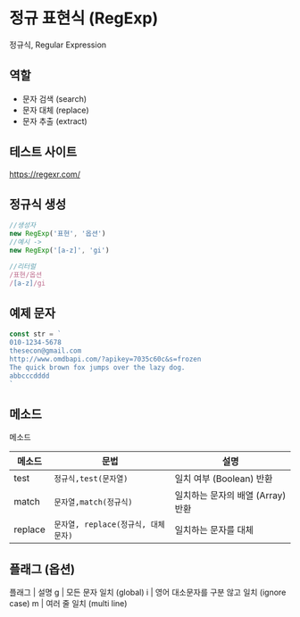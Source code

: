 # 정규 표현식 (RegExp)

정규식, Regular Expression

## 역할
- 문자 검색 (search)
- 문자 대체 (replace)
- 문자 추출 (extract)

## 테스트 사이트

https://regexr.com/

## 정규식 생성

```js
//생성자
new RegExp('표현', '옵션')
//예시 -> 
new RegExp('[a-z]', 'gi')

//리터럴
/표현/옵션
/[a-z]/gi
```

## 예제 문자

```js
const str = `
010-1234-5678
thesecon@gmail.com
http://www.omdbapi.com/?apikey=7035c60c&s=frozen
The quick brown fox jumps over the lazy dog.
abbcccdddd
`
```

## 메소드

메소드 

메소드 | 문법 | 설명
--|--|--
test| `정규식,test(문자열)` | 일치 여부 (Boolean) 반환
match | `문자열,match(정규식)` | 일치하는 문자의 배열 (Array) 반환
replace | `문자열, replace(정규식, 대체문자)` | 일치하는 문자를 대체 

## 플래그 (옵션)

플래그 | 설명
g | 모든 문자 일치 (global)
i | 영어 대소문자를 구분 않고 일치 (ignore case)
m | 여러 줄 일치 (multi line)